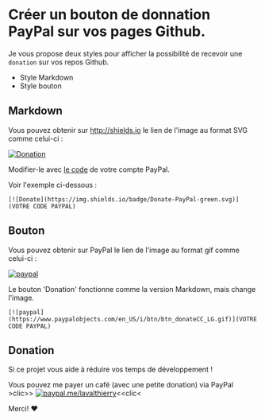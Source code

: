 # Créer un bouton de donnation PayPal sur vos pages Github.

Je vous propose deux styles pour afficher la possibilité de recevoir une `donation` sur vos repos Github.

- Style Markdown
- Style bouton

## Markdown

Vous pouvez obtenir sur http://shields.io le lien de l'image au format SVG comme celui-ci :

[![Donation](https://img.shields.io/badge/Donate-PayPal-green.svg)](https://www.paypal.com/donate/?business=M7PKF2S45RUBJ&no_recurring=0&item_name=Rendons-nous+la+vie+plus+belle&currency_code=EUR)

Modifier-le avec [le code](https://developer.paypal.com/docs/paypal-payments-standard/integration-guide/donate-step-1/) de votre compte PayPal.

Voir l'exemple ci-dessous :
```
[![Donate](https://img.shields.io/badge/Donate-PayPal-green.svg)](VOTRE CODE PAYPAL)
```

## Bouton


Vous pouvez obtenir sur PayPal le lien de l'image au format gif comme celui-ci :

[![paypal](https://www.paypalobjects.com/en_US/i/btn/btn_donateCC_LG.gif)](https://www.paypal.com/donate/?business=M7PKF2S45RUBJ&no_recurring=0&item_name=Rendons-nous+la+vie+plus+belle&currency_code=EUR)

Le bouton 'Donation' fonctionne comme la version Markdown, mais change l'image. 
```
[![paypal](https://www.paypalobjects.com/en_US/i/btn/btn_donateCC_LG.gif)](VOTRE CODE PAYPAL)
```

## Donation
Si ce projet vous aide à réduire vos temps de développement !

Vous pouvez me payer un café (avec une petite donation) via PayPal&nbsp;&nbsp; >clic>>
[![paypal.me/lavalthierry](https://ionicabizau.github.io/badges/paypal.svg)](https://paypal.me/lavalthierry?locale.x=fr_FR)<<clic<

Merci! :heart:

